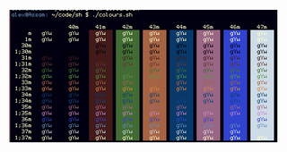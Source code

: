 ![preview](https://raw.githubusercontent.com/kirbyUK/dotfiles/master/Xresources/netbook-2015-09-30/preview.png)
